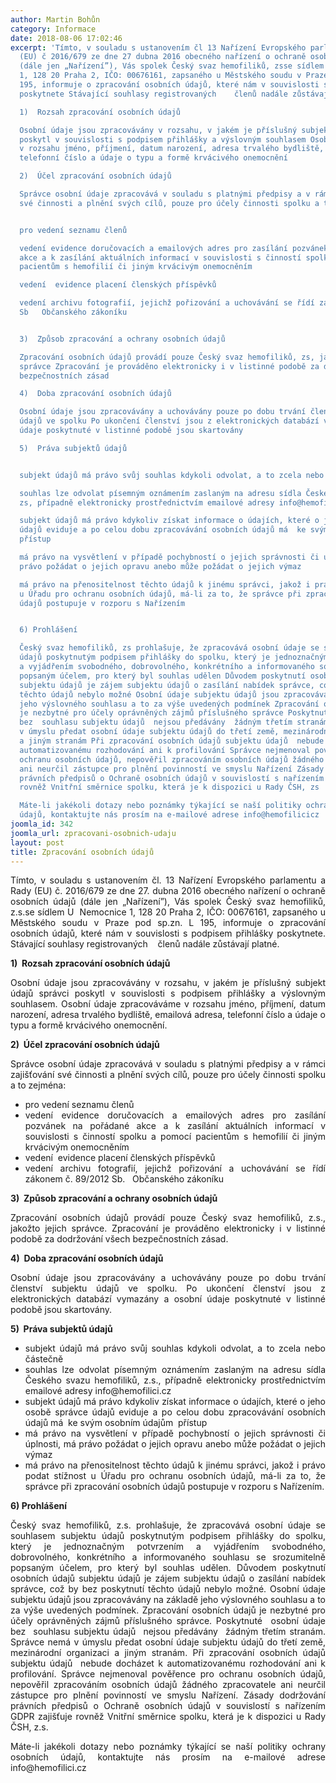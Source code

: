 ```yaml
---
author: Martin Bohůn
category: Informace
date: 2018-08-06 17:02:46
excerpt: 'Tímto, v souladu s ustanovením čl 13 Nařízení Evropského parlamentu a Rady
  (EU) č 2016/679 ze dne 27 dubna 2016 obecného nařízení o ochraně osobních údajů
  (dále jen „Nařízení”), Vás spolek Český svaz hemofiliků, zsse sídlem U  Nemocnice
  1, 128 20 Praha 2, IČO: 00676161, zapsaného u Městského soudu v Praze pod spzn L
  195, informuje o zpracování osobních údajů, které nám v souvislosti s podpisem přihlášky
  poskytnete Stávající souhlasy registrovaných    členů nadále zůstávají platné

  1)  Rozsah zpracování osobních údajů     

  Osobní údaje jsou zpracovávány v rozsahu, v jakém je příslušný subjekt údajů správci
  poskytl v souvislosti s podpisem přihlášky a výslovným souhlasem Osobní údaje zpracováváme
  v rozsahu jméno, příjmení, datum narození, adresa trvalého bydliště, emailová adresa,
  telefonní číslo a údaje o typu a formě krvácivého onemocnění 

  2)  Účel zpracování osobních údajů

  Správce osobní údaje zpracovává v souladu s platnými předpisy a v rámci zajišťování
  své činnosti a plnění svých cílů, pouze pro účely činnosti spolku a to zejména:


  pro vedení seznamu členů

  vedení evidence doručovacích a emailových adres pro zasílání pozvánek na pořádané
  akce a k zasílání aktuálních informací v souvislosti s činností spolku a pomocí
  pacientům s hemofilií či jiným krvácivým onemocněním

  vedení  evidence placení členských příspěvků

  vedení archivu fotografií, jejichž pořizování a uchovávání se řídí zákonem č 89/2012
  Sb   Občanského zákoníku


  3)  Způsob zpracování a ochrany osobních údajů    

  Zpracování osobních údajů provádí pouze Český svaz hemofiliků, zs, jakožto jejich
  správce Zpracování je prováděno elektronicky i v listinné podobě za dodržování všech
  bezpečnostních zásad 

  4)  Doba zpracování osobních údajů

  Osobní údaje jsou zpracovávány a uchovávány pouze po dobu trvání členství subjektu
  údajů ve spolku Po ukončení členství jsou z elektronických databází vymazány a osobní
  údaje poskytnuté v listinné podobě jsou skartovány

  5)  Práva subjektů údajů    


  subjekt údajů má právo svůj souhlas kdykoli odvolat, a to zcela nebo částečně

  souhlas lze odvolat písemným oznámením zaslaným na adresu sídla Českého svazu hemofiliků,
  zs, případně elektronicky prostřednictvím emailové adresy info@hemofilicicz

  subjekt údajů má právo kdykoliv získat informace o údajích, které o jeho osobě správce
  údajů eviduje a po celou dobu zpracovávání osobních údajů má  ke svým osobním údajům 
  přístup

  má právo na vysvětlení v případě pochybností o jejich správnosti či úplnosti, má
  právo požádat o jejich opravu anebo může požádat o jejich výmaz

  má právo na přenositelnost těchto údajů k jinému správci, jakož i právo podat stížnost
  u Úřadu pro ochranu osobních údajů, má-li za to, že správce při zpracování osobních
  údajů postupuje v rozporu s Nařízením


  6) Prohlášení

  Český svaz hemofiliků, zs prohlašuje, že zpracovává osobní údaje se souhlasem subjektu
  údajů poskytnutým podpisem přihlášky do spolku, který je jednoznačným potvrzením
  a vyjádřením svobodného, dobrovolného, konkrétního a informovaného souhlasu se srozumitelně
  popsaným účelem, pro který byl souhlas udělen Důvodem poskytnutí osobních údajů
  subjektu údajů je zájem subjektu údajů o zasílání nabídek správce, což by bez poskytnutí
  těchto údajů nebylo možné Osobní údaje subjektu údajů jsou zpracovávány na základě
  jeho výslovného souhlasu a to za výše uvedených podmínek Zpracování osobních údajů
  je nezbytné pro účely oprávněných zájmů příslušného správce Poskytnuté  osobní údaje
  bez  souhlasu subjektu údajů  nejsou předávány  žádným třetím stranám Správce nemá
  v úmyslu předat osobní údaje subjektu údajů do třetí země, mezinárodní organizaci
  a jiným stranám Při zpracování osobních údajů subjektu údajů  nebude docházet k
  automatizovanému rozhodování ani k profilování Správce nejmenoval pověřence pro
  ochranu osobních údajů, nepověřil zpracováním osobních údajů žádného zpracovatele
  ani neurčil zástupce pro plnění povinností ve smyslu Nařízení Zásady dodržování
  právních předpisů o Ochraně osobních údajů v souvislostí s nařízením GDPR zajišťuje
  rovněž Vnitřní směrnice spolku, která je k dispozici u Rady ČSH, zs 

  Máte-li jakékoli dotazy nebo poznámky týkající se naší politiky ochrany osobních
  údajů, kontaktujte nás prosím na e-mailové adrese info@hemofilicicz      '
joomla_id: 342
joomla_url: zpracovani-osobnich-udaju
layout: post
title: Zpracování osobních údajů
---
```


<p style="text-align: justify;">
 Tímto, v souladu s ustanovením čl. 13 Nařízení Evropského parlamentu a Rady (EU) č. 2016/679 ze dne 27. dubna 2016 obecného nařízení o ochraně osobních údajů (dále jen „Nařízení”), Vás spolek Český svaz hemofiliků, z.s.se sídlem U  Nemocnice 1, 128 20 Praha 2, IČO: 00676161, zapsaného u Městského soudu v Praze pod sp.zn. L 195, informuje o zpracování osobních údajů, které nám v souvislosti s podpisem přihlášky poskytnete. Stávající souhlasy registrovaných    členů nadále zůstávají platné.
</p>
<p style="text-align: justify;">
 <strong>
  1)  Rozsah zpracování osobních údajů
 </strong>
</p>
<p style="text-align: justify;">
 Osobní údaje jsou zpracovávány v rozsahu, v jakém je příslušný subjekt údajů správci poskytl v souvislosti s podpisem přihlášky a výslovným souhlasem. Osobní údaje zpracováváme v rozsahu jméno, příjmení, datum narození, adresa trvalého bydliště, emailová adresa, telefonní číslo a údaje o typu a formě krvácivého onemocnění.
</p>
<p style="text-align: justify;">
 <strong>
  2)  Účel zpracování osobních údajů
 </strong>
</p>
<p style="text-align: justify;">
 Správce osobní údaje zpracovává v souladu s platnými předpisy a v rámci zajišťování své činnosti a plnění svých cílů, pouze pro účely činnosti spolku a to zejména:
</p>
<ul style="list-style-type: disc; text-align: justify;">
 <li>
  pro vedení seznamu členů
 </li>
 <li>
  vedení evidence doručovacích a emailových adres pro zasílání pozvánek na pořádané akce a k zasílání aktuálních informací v souvislosti s činností spolku a pomocí pacientům s hemofilií či jiným krvácivým onemocněním
 </li>
 <li>
  vedení  evidence placení členských příspěvků
 </li>
 <li>
  vedení archivu fotografií, jejichž pořizování a uchovávání se řídí zákonem č. 89/2012 Sb.   Občanského zákoníku
 </li>
</ul>
<p style="text-align: justify;">
 <strong>
  3)  Způsob zpracování a ochrany osobních údajů
 </strong>
</p>
<p style="text-align: justify;">
 Zpracování osobních údajů provádí pouze Český svaz hemofiliků, z.s., jakožto jejich správce. Zpracování je prováděno elektronicky i v listinné podobě za dodržování všech bezpečnostních zásad.
</p>
<p style="text-align: justify;">
 <strong>
  4)  Doba zpracování osobních údajů
 </strong>
</p>
<p style="text-align: justify;">
 Osobní údaje jsou zpracovávány a uchovávány pouze po dobu trvání členství subjektu údajů ve spolku. Po ukončení členství jsou z elektronických databází vymazány a osobní údaje poskytnuté v listinné podobě jsou skartovány.
</p>
<p style="text-align: justify;">
 <strong>
  5)  Práva subjektů údajů
 </strong>
</p>
<ul style="list-style-type: disc; text-align: justify;">
 <li>
  subjekt údajů má právo svůj souhlas kdykoli odvolat, a to zcela nebo částečně
 </li>
 <li>
  souhlas lze odvolat písemným oznámením zaslaným na adresu sídla Českého svazu hemofiliků, z.s., případně elektronicky prostřednictvím emailové adresy info@hemofilici.cz
 </li>
 <li>
  subjekt údajů má právo kdykoliv získat informace o údajích, které o jeho osobě správce údajů eviduje a po celou dobu zpracovávání osobních údajů má  ke svým osobním údajům  přístup
 </li>
 <li>
  má právo na vysvětlení v případě pochybností o jejich správnosti či úplnosti, má právo požádat o jejich opravu anebo může požádat o jejich výmaz
 </li>
 <li>
  má právo na přenositelnost těchto údajů k jinému správci, jakož i právo podat stížnost u Úřadu pro ochranu osobních údajů, má-li za to, že správce při zpracování osobních údajů postupuje v rozporu s Nařízením.
 </li>
</ul>
<p style="text-align: justify;">
 <strong>
  6) Prohlášení
 </strong>
</p>
<p style="text-align: justify;">
 Český svaz hemofiliků, z.s. prohlašuje, že zpracovává osobní údaje se souhlasem subjektu údajů poskytnutým podpisem přihlášky do spolku, který je jednoznačným potvrzením a vyjádřením svobodného, dobrovolného, konkrétního a informovaného souhlasu se srozumitelně popsaným účelem, pro který byl souhlas udělen. Důvodem poskytnutí osobních údajů subjektu údajů je zájem subjektu údajů o zasílání nabídek správce, což by bez poskytnutí těchto údajů nebylo možné. Osobní údaje subjektu údajů jsou zpracovávány na základě jeho výslovného souhlasu a to za výše uvedených podmínek. Zpracování osobních údajů je nezbytné pro účely oprávněných zájmů příslušného správce. Poskytnuté  osobní údaje bez  souhlasu subjektu údajů  nejsou předávány  žádným třetím stranám. Správce nemá v úmyslu předat osobní údaje subjektu údajů do třetí země, mezinárodní organizaci a jiným stranám. Při zpracování osobních údajů subjektu údajů  nebude docházet k automatizovanému rozhodování ani k profilování. Správce nejmenoval pověřence pro ochranu osobních údajů, nepověřil zpracováním osobních údajů žádného zpracovatele ani neurčil zástupce pro plnění povinností ve smyslu Nařízení. Zásady dodržování právních předpisů o Ochraně osobních údajů v souvislostí s nařízením GDPR zajišťuje rovněž Vnitřní směrnice spolku, která je k dispozici u Rady ČSH, z.s.
</p>
<p style="text-align: justify;">
 Máte-li jakékoli dotazy nebo poznámky týkající se naší politiky ochrany osobních údajů, kontaktujte nás prosím na e-mailové adrese info@hemofilici.cz
</p>